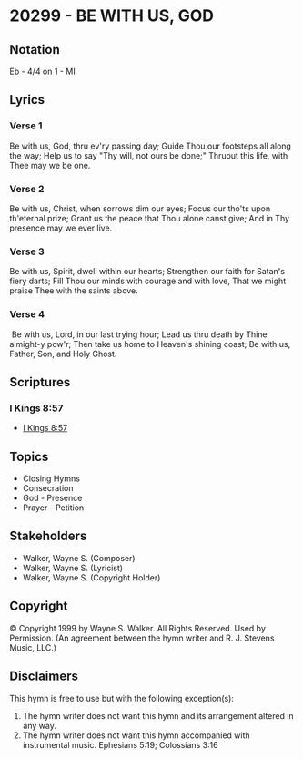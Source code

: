 # 20299 - BE WITH US, GOD

## Notation

Eb - 4/4 on 1 - MI

## Lyrics

### Verse 1

Be with us, God, thru ev'ry passing day; Guide Thou our footsteps all along the way; Help us to say "Thy will, not ours be done;" Thruout this life, with Thee may we be one.

### Verse 2

Be with us, Christ, when sorrows dim our eyes; Focus our tho'ts upon th'eternal prize; Grant us the peace that Thou alone canst give; And in Thy presence may we ever live.

### Verse 3

Be with us, Spirit, dwell within our hearts; Strengthen our faith for Satan's fiery darts; Fill Thou our minds with courage and with love, That we might praise Thee with the saints above.

### Verse 4

 Be with us, Lord, in our last trying hour; Lead us thru death by Thine almight-y pow'r; Then take us home to Heaven's shining coast; Be with us, Father, Son, and Holy Ghost.


## Scriptures

### I Kings 8:57

- [I Kings 8:57](https://www.biblegateway.com/passage/?search=I%20Kings%208%3A57)


## Topics

- Closing Hymns
- Consecration
- God - Presence
- Prayer - Petition

## Stakeholders

- Walker, Wayne S. (Composer)
- Walker, Wayne S. (Lyricist)
- Walker, Wayne S. (Copyright Holder)

## Copyright

© Copyright 1999 by Wayne S. Walker. All Rights Reserved. Used by Permission.
(An agreement between the hymn writer and R. J. Stevens Music, LLC.)

## Disclaimers

This hymn is free to use but with the following exception(s):
1. The hymn writer does not want this hymn and its arrangement altered in any way.
2. The hymn writer does not want this hymn accompanied with instrumental music.
Ephesians 5:19; Colossians 3:16

